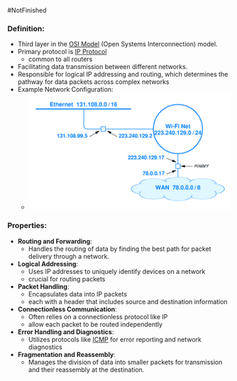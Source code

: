 #NotFinished 
### Definition:
- Third layer in the [OSI Model](OSI%20Model.md) (Open Systems Interconnection) model.
- Primary protocol is [IP Protocol](TCP-IP%20Protocol.md)
	- common to all routers
- Facilitating data transmission between different networks.
- Responsible for logical IP addressing and routing, which determines the pathway for data packets across complex networks
- Example Network Configuration:
	- ![](../../Attachments/NetworkConfiguration.png)
### Properties:
- **Routing and Forwarding**: 
	- Handles the routing of data by finding the best path for packet delivery through a network.
- **Logical Addressing**: 
	- Uses IP addresses to uniquely identify devices on a network
	- crucial for routing packets
- **Packet Handling**: 
	- Encapsulates data into IP packets
	- each with a header that includes source and destination information
- **Connectionless Communication**:
	- Often relies on a connectionless protocol like IP
	- allow each packet to be routed independently
- **Error Handling and Diagnostics**: 
	- Utilizes protocols like [ICMP](ICMP.md) for error reporting and network diagnostics
- **Fragmentation and Reassembly**: 
	- Manages the division of data into smaller packets for transmission and their reassembly at the destination.